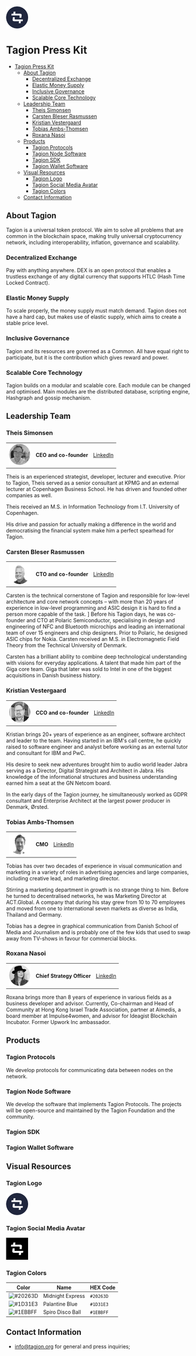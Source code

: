 <a href="https://tagion.org"><img alt="tagion logo" src="../branding/logomark.svg" alt="tagion.org" height="60"></a>

# Tagion Press Kit

- [Tagion Press Kit](#tagion-press-kit)
  - [About Tagion](#about-tagion)
    - [Decentralized Exchange](#decentralized-exchange)
    - [Elastic Money Supply](#elastic-money-supply)
    - [Inclusive Governance](#inclusive-governance)
    - [Scalable Core Technology](#scalable-core-technology)
  - [Leadership Team](#leadership-team)
    - [Theis Simonsen](#theis-simonsen)
    - [Carsten Bleser Rasmussen](#carsten-bleser-rasmussen)
    - [Kristian Vestergaard](#kristian-vestergaard)
    - [Tobias Ambs-Thomsen](#tobias-ambs-thomsen)
    - [Roxana Nasoi](#roxana-nasoi)
  - [Products](#products)
    - [Tagion Protocols](#tagion-protocols)
    - [Tagion Node Software](#tagion-node-software)
    - [Tagion SDK](#tagion-sdk)
    - [Tagion Wallet Software](#tagion-wallet-software)
  - [Visual Resources](#visual-resources)
    - [Tagion Logo](#tagion-logo)
    - [Tagion Social Media Avatar](#tagion-social-media-avatar)
    - [Tagion Colors](#tagion-colors)
  - [Contact Information](#contact-information)

## About Tagion

Tagion is a universal token protocol. We aim to solve all problems that are common in the blockchain space, making trully universal cryptocurrency network, including interoperability, inflation, governance and scalability. 

### Decentralized Exchange
Pay with anything anywhere. DEX is an open protocol that enables a trustless exchange of any digital currency that supports HTLC (Hash Time Locked Contract).

### Elastic Money Supply
To scale properly, the money supply must match demand. Tagion does not have a hard cap, but makes use of elastic supply, which aims to create a stable price level.


### Inclusive Governance
Tagion and its resources are governed as a Common. All have equal right to participate, but it is the contribution which gives reward and power.


### Scalable Core Technology
Tagion builds on a modular and scalable core. Each module can be changed and optimised. Main modules are the distributed database, scripting engine, Hashgraph and gossip mechanism.

## Leadership Team

### Theis Simonsen

|                                                                      |                        |                                                                  |
| -------------------------------------------------------------------- | ---------------------- | ---------------------------------------------------------------- |
| <img src="../team/t-simonsen.jpg" width="60" alt="Theis Simonsen" /> | **CEO and co-founder** | [LinkedIn](https://www.linkedin.com/in/theis-simonsen-32035313/) |


Theis is an experienced strategist, developer, lecturer and executive. Prior to Tagion, Theis served as a senior consultant at KPMG and an external lecturer at Copenhagen Business School. He has driven and founded other companies as well.

Theis received an M.S. in Information Technology from I.T. University of Copenhagen.

His drive and passion for actually making a difference in the world and democratising the financial system make him a perfect spearhead for Tagion.



### Carsten Bleser Rasmussen

|                                                                                 |                        |                                                                            |
| ------------------------------------------------------------------------------- | ---------------------- | -------------------------------------------------------------------------- |
| <img src="../team/c-rasmussen.jpg" width="60" alt="Carsten Bleser Rasmussen" /> | **CTO and co-founder** | [LinkedIn](https://www.linkedin.com/in/carsten-bleser-rasmussen-80699915/) |


Carsten is the technical cornerstone of Tagion and responsible for low-level architecture and core network concepts – with more than 20 years of experience in low-level programming and ASIC design it is hard to find a person more capable of the task.
]
Before his Tagion days, he was co-founder and CTO at Polaric Semiconductor, specialising in design and engineering of NFC and Bluetooth microchips and leading an international team of over 15 engineers and chip designers. Prior to Polaric, he designed ASIC chips for Nokia.
Carsten received an M.S. in Electromagnetic Field Theory from the Technical University of Denmark.

Carsten has a brilliant ability to combine deep technological understanding with visions for everyday applications. A talent that made him part of the Giga core team. Giga that later was sold to Intel in one of the biggest acquisitions in Danish business history.


### Kristian Vestergaard

|                                                                               |                        |                                                                      |
| ----------------------------------------------------------------------------- | ---------------------- | -------------------------------------------------------------------- |
| <img src="../team/k-vestergaard.jpg" width="60" alt="Kristian Vestergaard" /> | **CCO and co-founder** | [LinkedIn](https://www.linkedin.com/in/kristian-vestergaard-a59b4a/) |


Kristian brings 20+ years of experience as an engineer, software architect and leader to the team. Having started in an IBM's call centre, he quickly raised to software engineer and analyst before working as an external tutor and consultant for IBM and PwC.

His desire to seek new adventures brought him to audio world leader Jabra serving as a Director, Digital Strategist and Architect in Jabra. His knowledge of the informational structures and business understanding earned him a seat at the GN Netcom board.

In the early days of the Tagion journey, he simultaneously worked as GDPR consultant and Enterprise Architect at the largest power producer in Denmark, Ørsted.


### Tobias Ambs-Thomsen

|                                                                           |         |                                                       |
| ------------------------------------------------------------------------- | ------- | ----------------------------------------------------- |
| <img src="../team/t-thomsen.jpg" width="60" alt="Kristian Vestergaard" /> | **CMO** | [LinkedIn](https://www.linkedin.com/in/tambsthomsen/) |

Tobias has over two decades of experience in visual communication and marketing in a variety of roles in advertising agencies and large companies, including creative lead, and marketing director.

Stirring a marketing department in growth is no strange thing to him. Before he turned to decentralised networks, he was Marketing Director at ACT.Global. A company that during his stay grew from 10 to 70 employees and moved from one to international seven markets as diverse as India, Thailand and Germany.

Tobias has a degree in graphical communication from Danish School of Media and Journalism and is probably one of the few kids that used to swap away from TV-shows in favour for commercial blocks.

### Roxana Nasoi

|                                                                         |                            |                                                      |
| ----------------------------------------------------------------------- | -------------------------- | ---------------------------------------------------- |
| <img src="../team/r-nasoi.jpg" width="60" alt="Kristian Vestergaard" /> | **Chief Strategy Officer** | [LinkedIn](https://www.linkedin.com/in/roxananasoi/) |

Roxana brings more than 8 years of experience in various fields as a business developer and advisor. Currently, Co-chairman and Head of Community at Hong Kong Israel Trade Association, partner at Aimedis, a board member at Impulse4women, and advisor for Ideagist Blockchain Incubator. Former Upwork Inc ambassador.  


<!-- ## A Selection of Important Press Releases -->

## Products

### Tagion Protocols

We develop protocols for communicating data between nodes on the network.

### Tagion Node Software

We develop the software that implements Tagion Protocols. The projects will be open-source and maintained by the Tagion Foundation and the community.

### Tagion SDK

### Tagion Wallet Software


<!-- ## Case Studies -->

<!-- ## Noteworthy Press Coverage -->
<!-- ## Industry Awards and Accolades -->

## Visual Resources

### Tagion Logo

<img alt="tagion logo" src="../branding/logomark.svg" alt="tagion.org" height="60">

### Tagion Social Media Avatar

<img alt="tagion logo" src="../branding/avatar.svg" alt="tagion.org" height="60">

### Tagion Colors


| Color                                                    | Name             | HEX Code  |
| -------------------------------------------------------- | ---------------- | --------- |
| ![#20263D](https://placehold.it/15/20263D/000000?text=+) | Midnight Express | `#20263D` |
| ![#1D31E3](https://placehold.it/15/1D31E3/000000?text=+) | Palantine Blue   | `#1D31E3` |
| ![#1EBBFF](https://placehold.it/15/1EBBFF/000000?text=+) | Spiro Disco Ball | `#1EBBFF` |


## Contact Information

- info@tagion.org for general and press inquiries;